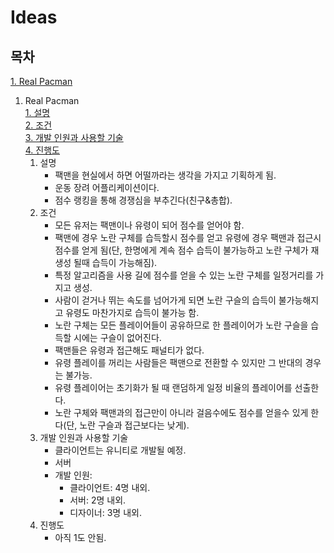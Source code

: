 # Ideas

## 목차

[1. Real Pacman](#rp)

1. Real Pacman<a id="rp"></a>\
  [1. 설명](#rp-1)\
  [2. 조건](#rp-2)\
  [3. 개발 인원과 사용할 기술](#rp-3)\
  [4. 진행도](#rp-4)
    1. 설명<a id="rp-1"></a>
        - 팩맨을 현실에서 하면 어떨까라는 생각을 가지고 기획하게 됨.
        - 운동 장려 어플리케이션이다.
        - 점수 랭킹을 통해 경쟁심을 부추긴다(친구&총합).
    2. 조건<a id="rp-2"></a>
        - 모든 유저는 팩맨이나 유령이 되어 점수를 얻어야 함.
        - 팩맨에 경우 노란 구체를 습득할시 점수를 얻고 유령에 경우 팩맨과 접근시 점수를 얻게 됨(단, 한명에게 계속 점수 습득이 불가능하고 노란 구체가 재생성 될때 습득이 가능해짐).
        - 특정 알고리즘을 사용 길에 점수를 얻을 수 있는 노란 구체를 일정거리를 가지고 생성.
        - 사람이 걷거나 뛰는 속도를 넘어가게 되면 노란 구슬의 습득이 불가능해지고 유령도 마찬가지로 습득이 불가능 함.
        - 노란 구체는 모든 플레이어들이 공유하므로 한 플레이어가 노란 구슬을 습득할 시에는 구슬이 없어진다.
        - 팩맨들은 유령과 접근해도 패널티가 없다.
        - 유령 플레이를 꺼리는 사람들은 팩맨으로 전환할 수 있지만 그 반대의 경우는 불가능.
        - 유령 플레이어는 초기화가 될 때 랜덤하게 일정 비율의 플레이어를 선출한다.
        - 노란 구체와 팩맨과의 접근만이 아니라 걸음수에도 점수를 얻을수 있게 한다(단, 노란 구슬과 접근보다는 낮게).
    3. 개발 인원과 사용할 기술<a id="rp-3"></a>
        - 클라이언트는 유니티로 개발될 예정.
        - 서버
        - 개발 인원:
          - 클라이언트: 4명 내외.
          - 서버: 2명 내외.
          - 디자이너: 3명 내외.
    4. 진행도<a id="rp-4"></a>
        - 아직 1도 안됨.
    
